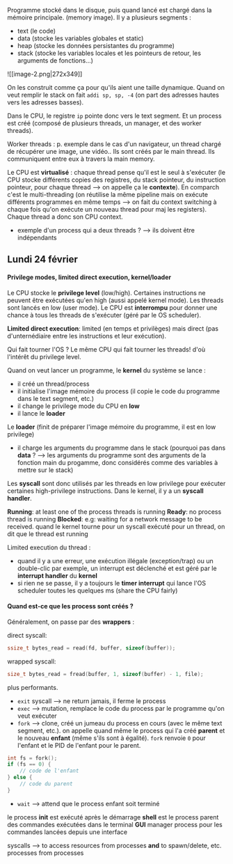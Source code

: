 Programme stocké dans le disque, puis quand lancé est chargé dans la mémoire principale. (memory image). Il y a plusieurs segments :
- text (le code)
- data (stocke les variables globales et static)
- heap (stocke les données persistantes du programme)
- stack (stocke les variables locales et les pointeurs de retour, les arguments de fonctions...)

![[image-2.png|272x349]]

On les construit comme ça pour qu'ils aient une taille dynamique. Quand on veut remplir le stack on fait `addi sp, sp, -4` (on part des adresses hautes vers les adresses basses).

Dans le CPU, le registre `ip` pointe donc vers le text segment.
Et un process est créé (composé de plusieurs threads, un manager, et des worker threads).

Worker threads : p. exemple dans le cas d'un navigateur, un thread chargé de récupérer une image, une vidéo.. Ils sont créés par le main thread. Ils communiquent entre eux à travers la main memory.

Le CPU est **virtualisé** : chaque thread pense qu'il est le seul à s'exécuter (le CPU stocke différents copies des registres, du stack pointeur, du instruction pointeur, pour chaque thread --> on appelle ça le **contexte**). En comparch c'est le multi-threading (on réutilise la même pipeline mais on exécute différents programmes en même temps --> on fait du context switching à chaque fois qu'on exécute un nouveau thread pour maj les registers). Chaque thread a donc son CPU context.

- exemple d'un process qui a deux threads ? --> ils doivent être indépendants

## Lundi 24 février

#### Privilege modes, limited direct execution, kernel/loader

Le CPU stocke le **privilege level** (low/high). Certaines instructions ne peuvent être exécutées qu'en high (aussi appelé kernel mode). Les threads sont lancés en low (user mode).
Le CPU est **interrompu** pour donner une chance à tous les threads de s'exécuter (géré par le OS scheduler).

**Limited direct execution**: limited (en temps et privilèges) mais direct (pas d'unternédiaire entre les instructions et leur exécution).

Qui fait tourner l'OS ? Le même CPU qui fait tourner les threads! d'où l'intérêt du privilege level.

Quand on veut lancer un programme, le **kernel** du système se lance :
- il créé un thread/process
- il initialise l'image mémoire du process (il copie le code du programme dans le text segment, etc.)
- il change le privilege mode du CPU en **low**
- il lance le **loader**

Le **loader** (finit de préparer l'image mémoire du programme, il est en low privilege)
- il charge les arguments du programme dans le stack (pourquoi pas dans **data** ? --> les arguments du programme sont des arguments de la fonction main du progamme, donc considérés comme des variables à mettre sur le stack)

Les **syscall** sont donc utilisés par les threads en low privilege pour exécuter certaines high-privilege instructions. Dans le kernel, il y a un **syscall handler**. 

**Running**: at least one of the process threads is running
**Ready**: no process thread is running
**Blocked**: e.g: waiting for a network message to be received.
quand le kernel tourne pour un syscall exécuté pour un thread, on dit que le thread est running

Limited execution du thread :
- quand il y a une erreur, une exécution illégale (exception/trap) ou un double-clic par exemple, un interrupt est déclenché et est géré par le **interrupt handler** du **kernel**
- si rien ne se passe, il y a toujours le **timer interrupt** qui lance l'OS scheduler toutes les quelques ms (share the CPU fairly)

#### Quand est-ce que les process sont créés ?

Généralement, on passe par des **wrappers** :

direct syscall: 
```c
ssize_t bytes_read = read(fd, buffer, sizeof(buffer));
```
wrapped syscall:
```c
size_t bytes_read = fread(buffer, 1, sizeof(buffer) - 1, file);
```
plus performants.

- `exit` syscall --> ne return jamais, il ferme le process
- `exec` --> mutation, remplace le code du process par le programme qu'on veut exécuter
- `fork` --> clone, créé un jumeau du process en cours (avec le même text segment, etc.). on appelle quand même le process qui l'a créé **parent** et le nouveau **enfant** (même s'ils sont à égalité). `fork` renvoie `0` pour l'enfant et le PID de l'enfant pour le parent.
```c
int fs = fork();
if (fs == 0) {
	// code de l'enfant
} else {
	// code du parent
}
```
- `wait` --> attend que le process enfant soit terminé

le process **init** est exécuté après le démarrage
**shell** est le process parent des commandes exécutées dans le terminal
**GUI** manager process pour les commandes lancées depuis une interface

syscalls --> to access resources from processes **and** to spawn/delete, etc. processes from processes